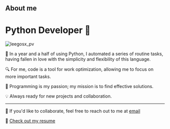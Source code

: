 ## About me

# Python Developer 🐍

<p align="left"> <img src="https://komarev.com/ghpvc/?username=leegosx&label=Profile%20views&color=0e75b6&style=plastic" alt="leegosx_pv" /> </p>

🐍 In a year and a half of using Python, I automated a series of routine tasks, having fallen in love with the simplicity and flexibility of this language.

🔍 For me, code is a tool for work optimization, allowing me to focus on more important tasks.

🚀 Programming is my passion; my mission is to find effective solutions.

💡 Always ready for new projects and collaboration.

---

💼 If you'd like to collaborate, feel free to reach out to me at [email](mailto:klimenko.dmitris@gmail.com)

📄 [Check out my resume](link_to_your_resume)
